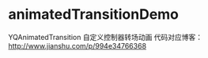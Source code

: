 # animatedTransitionDemo
YQAnimatedTransition
自定义控制器转场动画
代码对应博客：http://www.jianshu.com/p/994e34766368
